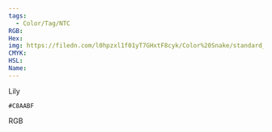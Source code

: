 ```yaml
---
tags:
  - Color/Tag/NTC
RGB:
Hex:
img: https://filedn.com/l0hpzxl1f01yT7GHxtF8cyk/Color%20Snake/standard_csv_to_svg//C8AABF.svg
CMYK:
HSL:
Name:
---
```

Lily
```palette
#C8AABF
```
RGB
